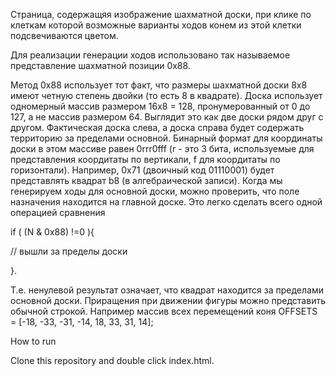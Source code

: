 Страница, содержащяя изображение шахматной доски, при клике по клеткам которой возможные варианты ходов конем из этой клетки подсвечиваются цветом.

Для реализации генерации ходов использовано так называемое представление шахматной позиции 0x88. 

Метод 0x88 использует тот факт, что размеры шахматной доски 8x8 имеют четную степень двойки (то есть 8 в квадрате). Доска использует одномерный массив размером 16x8 = 128, пронумерованный от 0 до 127, а не массив размером 64. Выглядит это как две доски рядом друг с другом. Фактическая доска слева, а доска справа будет содержать территорию за пределами основной. Бинарный формат для координаты доски в этом массиве равен 0rrr0fff (r - это 3 бита, используемые для представления коордитаты по вертикали, f для коордитаты по горизонтали). Например, 0x71 (двоичный код 01110001) будет представлять квадрат b8 (в алгебраической записи). Когда мы генерируем ходы для основной доски, можно проверить, что поле назначения находится на главной доске. Это легко сделать всего одной операцией сравнения 

if ( (N & 0x88) !=0 ){

  // вышли за пределы доски
  
}. 

Т.е. ненулевой результат означает, что квадрат находится за пределами основной доски.
Приращения при движении фигуры можно представить обычной строкой. Например массив всех перемещений коня OFFSETS = [-18, -33, -31, -14,  18, 33, 31,  14];

How to run

Clone this repository and double click index.html.
